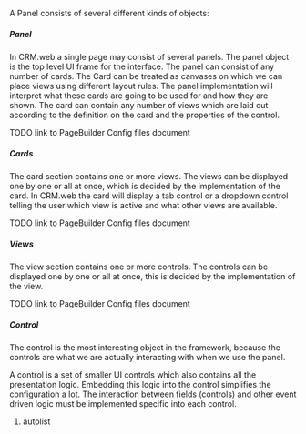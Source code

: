 <properties date="2016-06-24"
SortOrder="10"
/>

A Panel consists of several different kinds of objects:

##### Panel

In CRM.web a single page may consist of several panels. The panel object is the top level UI frame for the interface. The panel can consist of any number of cards. The Card can be treated as canvases on which we can place views using different layout rules. The panel implementation will interpret what these cards are going to be used for and how they are shown. The card can contain any number of views which are laid out according to the definition on the card and the properties of the control.

TODO link to PageBuilder Config files document

##### Cards

The card section contains one or more views. The views can be displayed one by one or all at once, which is decided by the implementation of the card. In CRM.web the card will display a tab control or a dropdown control telling the user which view is active and what other views are available.

TODO link to PageBuilder Config files document

##### Views

The view section contains one or more controls. The controls can be displayed one by one or all at once, this is decided by the implementation of the view.

TODO link to PageBuilder Config files document

##### Control

The control is the most interesting object in the framework, because the controls are what we are actually interacting with when we use the panel.

A control is a set of smaller UI controls which also contains all the presentation logic. Embedding this logic into the control simplifies the configuration a lot. The interaction between fields (controls) and other event driven logic must be implemented specific into each control.

1. autolist
